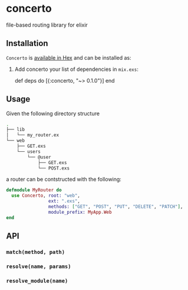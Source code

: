 # concerto

file-based routing library for elixir

## Installation

`Concerto` is [available in Hex](https://hex.pm/docs/publish) and can be installed as:

  1. Add concerto your list of dependencies in `mix.exs`:

        def deps do
          [{:concerto, "~> 0.1.0"}]
        end

## Usage

Given the following directory structure

```sh
.
├── lib
│   └── my_router.ex
└── web
    ├── GET.exs
    └── users
        └── @user
            ├── GET.exs
            └── POST.exs
```

a router can be contstructed with the following:

```elixir
defmodule MyRouter do
  use Concerto, root: "web",
                ext: ".exs",
                methods: ["GET", "POST", "PUT", "DELETE", "PATCH"],
                module_prefix: MyApp.Web
end
```

## API

### `match(method, path)`

### `resolve(name, params)`

### `resolve_module(name)`
